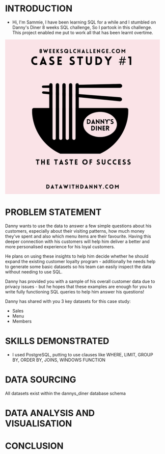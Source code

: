 # INTRODUCTION
- Hi, I'm Sammie, I have been learning SQL for a while and I stumbled on Danny's Diner 8 weeks SQL challenge, So I partook in this challenge. This project enabled me put to work all that has been learnt overtime. 

![](1.png)

# PROBLEM STATEMENT
Danny wants to use the data to answer a few simple questions about his customers, especially about their visiting patterns, how much money they’ve spent and also which menu items are their favourite. Having this deeper connection with his customers will help him deliver a better and more personalised experience for his loyal customers.

He plans on using these insights to help him decide whether he should expand the existing customer loyalty program - additionally he needs help to generate some basic datasets so his team can easily inspect the data without needing to use SQL.

Danny has provided you with a sample of his overall customer data due to privacy issues - but he hopes that these examples are enough for you to write fully functioning SQL queries to help him answer his questions!

Danny has shared with you 3 key datasets for this case study:
- Sales
- Menu
- Members 

# SKILLS DEMONSTRATED
- I used PostgreSQL, putting to use clauses like WHERE, LIMIT, GROUP BY, ORDER BY, JOINS, WINDOWS FUNCTION 

# DATA SOURCING
 All datasets exist within the dannys_diner database schema
 
 

 








			
# DATA ANALYSIS AND VISUALISATION
# CONCLUSION

